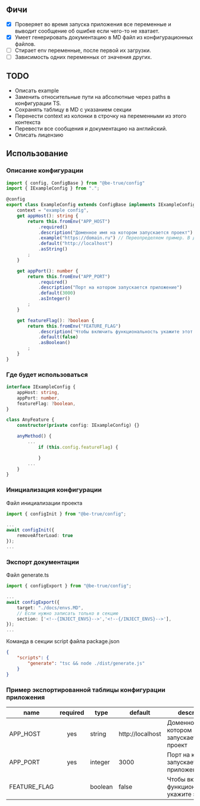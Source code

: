 ## Фичи
- [x] Проверяет во время запуска приложения все переменные и выводит сообщение об ошибке если чего-то не хватает.
- [x] Умеет генерировать документацию в MD файл из конфигурационных файлов.
- [ ] Стирает env переменные, после первой их загрузки.
- [ ] Зависимость одних переменных от значения других.

## TODO
- Описать example
- Заменить относительные пути на абсолютные через paths в конфигурации TS.
- Сохранять таблицу в MD с указанием секции
- Перенести context из колонки в строчку на переменными из этого контекста
- Перевести все сообщения и документацию на английский.
- Описать лицензию

## Использование
### Описание конфигурации
```typescript
import { config, ConfigBase } from "@be-true/config"
import { IExampleConfig } from ".";

@config
export class ExampleConfig extends ConfigBase implements IExampleConfig {
    context = "example config",
    get appHost(): string {
        return this.fromEnv("APP_HOST")
            .required()
            .description("Доменное имя на котором запускается проект")
            .example("https://domain.ru") // Переопределяем пример. В других случаях example генерируется из типа
            .default("http://localhost")
            .asString()
        ;
    }

    get appPort(): number {
        return this.fromEnv("APP_PORT")
            .required()
            .description("Порт на котором запускается приложение")
            .default(3000)
            .asInteger()
        ;
    }

    get featureFlag(): ?boolean {
        return this.fromEnv("FEATURE_FLAG")
            .description('Чтобы включить функциональность укажите этот флаг')
            .default(false)
            .asBoolean()
        ;
    }
}
```

### Где будет использоваться
```typescript
interface IExampleConfig {
    appHost: string,
    appPort: number,
    featureFlag: ?boolean,
}

class AnyFeature {
    constructor(private config: IExampleConfig) {}

    anyMethod() {
        ...
            if (this.config.featureFlag) {

            }
        ...
    }
}
```

### Инициализация конфигурации
Файл инициализации проекта

```typescript
import { configInit } from "@be-true/config";

...
await configInit({
    removeAfterLoad: true
});
...
```
### Экспорт документации
Файл generate.ts
```typescript
import { configExport } from "@be-true/config";

...
await configExport({
    target: "./docs/envs.MD",
    // Если нужно записать только в секцию
    section: ['<!--{INJECT_ENVS}-->','<!--{/INJECT_ENVS}-->'],
});
...
```

Команда в секции script файла package.json
```json
{
    "scripts": {
        "generate": "tsc && node ./dist/generate.js"
    }
}
```

### Пример экспортированной таблицы конфигурации приложения
<!--{INJECT_ENVS}-->
| name         | required | type    | default          | description                                       |
|--------------|:--------:|---------|------------------|---------------------------------------------------|
| APP_HOST     |   yes    | string  | http://localhost | Доменное имя на котором запускается проект        |
| APP_PORT     |   yes    | integer | 3000             | Порт на котором запускается приложение            |
| FEATURE_FLAG |          | boolean | false            | Чтобы включить функциональность укажите этот флаг |
<!--{/INJECT_ENVS}-->